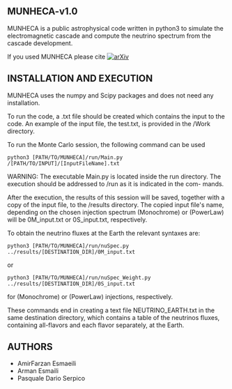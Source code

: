 ## MUNHECA-v1.0
MUNHECA is a public astrophysical code written in python3 to simulate the electromagnetic cascade and compute the neutrino spectrum from the cascade development. 

If you used MUNHECA please cite [![arXiv](https://img.shields.io/badge/arXiv-2310.01510%20-red.svg)](https://arxiv.org/abs/2310.01510)
## INSTALLATION AND EXECUTION
MUNHECA uses the numpy and Scipy packages and does not need any installation. 

To run the code, a .txt file should be created which contains the input to the code. 
An example of the input file, the test.txt, is provided in the /Work directory.   

To run the Monte Carlo session, the following command can be used 

```
python3 [PATH/TO/MUNHECA]/run/Main.py /[PATH/TO/INPUT]/[InputFileName].txt
```

WARNING: The executable Main.py is located inside the run directory. The
execution should be addressed to /run as it is indicated in the com-
mands.

After the execution, the results of this session will be saved, together with a copy 
of the input file, to the /results directory. The copied input file's name, depending on 
the chosen injection spectrum (Monochrome) or (PowerLaw) will be 0M_input.txt or 0S_input.txt, respectively.

To obtain the neutrino fluxes at the Earth the relevant syntaxes are:

```
python3 [PATH/TO/MUNHECA]/run/nuSpec.py ../results/[DESTINATION_DIR]/0M_input.txt
```

or

```
python3 [PATH/TO/MUNHECA]/run/nuSpec_Weight.py ../results/[DESTINATION_DIR]/0S_input.txt 
```

for (Monochrome) or (PowerLaw) injections, respectively. 

These commands end in creating a text file NEUTRINO_EARTH.txt in the same destination directory, 
which contains a table of the neutrinos fluxes, containing all-flavors and each flavor separately, at the Earth. 


## AUTHORS
- AmirFarzan Esmaeili
- Arman Esmaili
- Pasquale Dario Serpico




